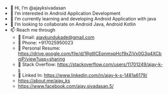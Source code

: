 - 👋 Hi, I’m @ajayksivadasan
- 👀 I’m interested in Android Application Development
- 🌱 I’m currently learning and developing Android Application with java
- 💞️ I’m looking to collaborate on Android Java, Android Kotlin
- 📫 Reach me through
  - 📧 Email: ajaykundukade@gmail.com
  - 📱 Phone: +917025950023
  - 📂 Personal Resume: https://drive.google.com/file/d/1RgtlICEpnmxpHcf9xZjVx0G3q4XCbqiP/view?usp=sharing
  - 🍂 Stack Overflow: https://stackoverflow.com/users/11701249/ajay-k-s
  - 🛒 Linked In: https://www.linkedin.com/in/ajay-k-s-1481a6179/
  - https://about.me/ajay_ks
  - https://www.facebook.com/ajay.sivadasan.5/
<!---
ajayksivadasan/ajayksivadasan is a ✨ special ✨ repository because its `README.md` (this file) appears on your GitHub profile.
You can click the Preview link to take a look at your changes.
--->
